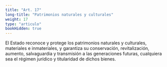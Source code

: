```yaml
---
title: "Art. 17"
long-title: "Patrimonios naturales y culturales"
weight: 17
type: "articulo"
bookHidden: true
---
```

El Estado reconoce y protege los patrimonios naturales y culturales, materiales e inmateriales, y garantiza su conservación, revitalización, aumento, salvaguardia y transmisión a las generaciones futuras, cualquiera sea el régimen jurídico y titularidad de dichos bienes.
